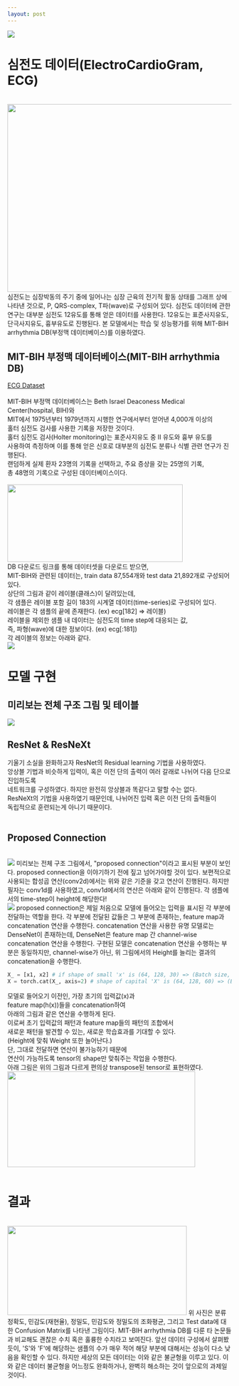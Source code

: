 ```yaml
---
layout: post
---
```

<img src="/images/fulls/modified_resnet.jpg" class="fit image">
<br/>

# 심전도 데이터(ElectroCardioGram, ECG)  
<br/>
<img src="/images/fulls/ecg_sample.jpg" style="width:537px; height:422px;">
<br/>
심전도는 심장박동의 주기 중에 일어나는 심장 근육의 전기적 활동 상태를  
그래프 상에 나타낸 것으로, P, QRS-complex, T파(wave)로 구성되어 있다.  
심전도 데이터에 관한 연구는 대부분 심전도 12유도를 통해 얻은 데이터를 사용한다.  
12유도는 표준사지유도, 단극사지유도, 흉부유도로 진행된다.  
본 모델에서는 학습 및 성능평가를 위해 MIT-BIH arrhythmia DB(부정맥 데이터베이스)를 이용하였다.  
<br/>

## MIT-BIH 부정맥 데이터베이스(MIT-BIH arrhythmia DB)
[ECG Dataset](https://www.kaggle.com/datasets/shayanfazeli/heartbeat)  
<br/>
MIT-BIH 부정맥 데이터베이스는 Beth Israel Deaconess Medical Center(hospital, BIH)와  
MIT에서 1975년부터 1979년까지 시행한 연구에서부터 얻어낸 4,000개 이상의  
홀터 심전도 검사를 사용한 기록을 저장한 것이다.  
홀터 심전도 검사(Holter monitoring)는 표준사지유도 중 Ⅱ 유도와 흉부 유도를  
사용하여 측정하며 이를 통해 얻은 신호로 대부분의 심전도 분류나 식별 관련 연구가 진행된다.  
랜덤하게 실제 환자 23명의 기록을 선택하고, 주요 증상을 갖는 25명의 기록,  
총 48명의 기록으로 구성된 데이터베이스이다.  
<br/>
<img src="/images/fulls/data_abs.jpg" style="width:394px; height:174px;">
<br/>
DB 다운로드 링크를 통해 데이터셋을 다운로드 받으면,  
MIT-BIH와 관련된 데이터는, train data 87,554개와 test data 21,892개로 구성되어 있다.  
상단의 그림과 같이 레이블(클래스)이 달려있는데,  
각 샘플은 레이블 포함 길이 183의 시계열 데이터(time-series)로 구성되어 있다.  
레이블은 각 샘플의 끝에 존재한다. (ex) ecg[182] => 레이블)  
레이블을 제외한 샘플 내 데이터는 심전도의 time step에 대응되는 값,  
즉, 파형(wave)에 대한 정보이다. (ex) ecg[:181])  
각 레이블의 정보는 아래와 같다.  
<img src="/images/fulls/data_detail.jpg" class="fit image">
<br/>

# 모델 구현
## 미리보는 전체 구조 그림 및 테이블  
<img src="/images/fulls/before_abs.jpg" class="fit image">  
<br/>  
  
## ResNet & ResNeXt   
기울기 소실을 완화하고자 ResNet의 Residual learning 기법을 사용하였다.  
앙상블 기법과 비슷하게 입력이, 혹은 이전 단의 출력이 여러 갈래로 나뉘어 다음 단으로 진입하도록  
네트워크를 구성하였다. 하지만 완전히 앙상블과 똑같다고 말할 수는 없다.  
ResNeXt의 기법을 사용하였기 때문인데, 나뉘어진 입력 혹은 이전 단의 출력들이  
독립적으로 훈련되는게 아니기 때문이다.  
<br/>

## Proposed Connection
<br/>
<img src="/images/fulls/ex_image_1.jpg" class="fit image">  
미리보는 전체 구조 그림에서, "proposed connection"이라고 표시된 부분이 보인다.  
proposed connection을 이야기하기 전에 짚고 넘어가야할 것이 있다.  
보편적으로 사용되는 합성곱 연산(conv2d)에서는 위와 같은 기준을 갖고 연산이 진행된다.  
하지만 필자는 conv1d를 사용하였고, conv1d에서의 연산은 아래와 같이 진행된다.  
각 샘플에서의 time-step이 height에 해당한다!  
<br/>
<img src="/images/fulls/ex_image_2.jpg" class="fit image">  
proposed connection은 제일 처음으로 모델에 들어오는 입력을  
표시된 각 부분에 전달하는 역할을 한다.  
각 부분에 전달된 값들은 그 부분에 존재하는,  
feature map과 concatenation 연산을 수행한다.  
concatenation 연산을 사용한 유명 모델로는 DenseNet이 존재하는데,  
DenseNet은 feature map 간 channel-wise concatenation 연산을 수행한다.  
구현된 모델은 concatenation 연산을 수행하는 부분은 동일하지만,  
channel-wise가 아닌, 위 그림에서의 Height를 늘리는 결과의 concatenation을 수행한다.  
  
```python
X_ = [x1, x2] # if shape of small 'x' is (64, 128, 30) => (Batch size, Channel, Height)
X = torch.cat(X_, axis=2) # shape of capital 'X' is (64, 128, 60) => (Batch size, Channel, Height)
```  
모델로 들어오기 이전인, 가장 초기의 입력값(x)과  
feature map(h(x))들을 concatenation하여  
아래의 그림과 같은 연산을 수행하게 된다.  
이로써 초기 입력값의 패턴과 feature map들의 패턴의 조합에서  
새로운 패턴을 발견할 수 있는, 새로운 학습효과를 기대할 수 있다.  
(Height에 맞춰 Weight 또한 늘어난다.)  
단, 그대로 전달하면 연산이 불가능하기 때문에  
연산이 가능하도록 tensor의 shape만 맞춰주는 작업을 수행한다.  
아래 그림은 위의 그림과 다르게 편의상 transpose된 tensor로 표현하였다.  
<img src="/images/fulls/modified_resnet.jpg" style="width:422px; height:215px;">  
<br/>

# 결과
<br/>
<img src="/images/fulls/result.jpg" style="width:403px; height:200px;">  
위 사진은 분류 정확도, 민감도(재현율), 정밀도,  
민감도와 정밀도의 조화평균, 그리고 Test data에 대한  
Confusion Matrix를 나타낸 그림이다.  
MIT-BIH arrhythmia DB를 다룬 타 논문들과 비교해도  
괜찮은 수치 혹은 훌륭한 수치라고 보여진다.  
앞선 데이터 구성에서 살펴봤듯이, 'S'와 'F'에 해당하는 샘플의 수가 매우 적어  
해당 부분에 대해서는 성능이 다소 낮음을 확인할 수 있다.  
하지만 세상의 모든 데이터는 이와 같은 불균형을 이루고 있다.  
이와 같은 데이터 불균형을 어느정도 완화하거나, 완벽히 해소하는 것이 앞으로의 과제일 것이다.  
<br/>
<br/>
<br/>